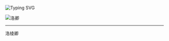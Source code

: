 ![Typing SVG](https://readme-typing-svg.demolab.com?font=Fira+Code&pause=1000&color=66CCFF&center=true&random=false&width=435&lines=Huafeng+Xiayun+Luoshui+Tianyi)

![洛卿](https://github-readme-stats.vercel.app/api?username=cnlty)

---

洛绫卿
